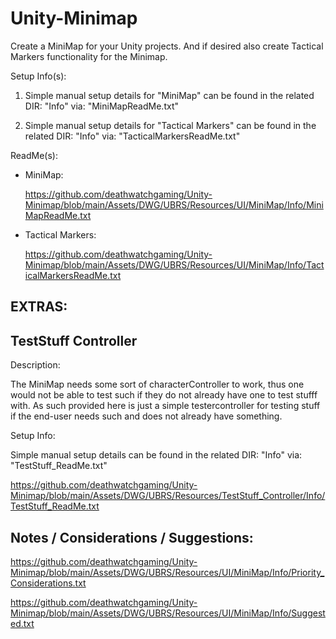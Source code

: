 # Unity-Minimap

 Create a MiniMap for your Unity projects. And if desired also create Tactical Markers functionality for the Minimap.

Setup Info(s):

 1) Simple manual setup details for "MiniMap" can be found in the related DIR: "Info" via: "MiniMapReadMe.txt"

 2) Simple manual setup details for "Tactical Markers" can be found in the related DIR: "Info" via: "TacticalMarkersReadMe.txt"

 ReadMe(s):

 * MiniMap:

   https://github.com/deathwatchgaming/Unity-Minimap/blob/main/Assets/DWG/UBRS/Resources/UI/MiniMap/Info/MiniMapReadMe.txt

 * Tactical Markers:

   https://github.com/deathwatchgaming/Unity-Minimap/blob/main/Assets/DWG/UBRS/Resources/UI/MiniMap/Info/TacticalMarkersReadMe.txt


 EXTRAS:
---------


 TestStuff Controller
-------------------------

Description:

 The MiniMap needs some sort of characterController to work, thus one would not be able to test such 
 if they do not already have one to test stufff with. As such provided here is just a simple 
 testercontroller for testing stuff if the end-user needs such and does not already have something.

Setup Info:

 Simple manual setup details can be found in the related DIR: "Info" via: "TestStuff_ReadMe.txt"

 https://github.com/deathwatchgaming/Unity-Minimap/blob/main/Assets/DWG/UBRS/Resources/TestStuff_Controller/Info/TestStuff_ReadMe.txt

 
 Notes / Considerations / Suggestions:
---------------------------------------

 https://github.com/deathwatchgaming/Unity-Minimap/blob/main/Assets/DWG/UBRS/Resources/UI/MiniMap/Info/Priority_Considerations.txt

 https://github.com/deathwatchgaming/Unity-Minimap/blob/main/Assets/DWG/UBRS/Resources/UI/MiniMap/Info/Suggested.txt 
